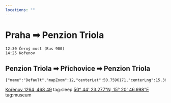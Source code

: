 ```yaml
---
locations: ""
---
```

# Praha ➡ Penzion Triola
	12:30 Černý most (Bus 900)
	14:25 Kořenov

## Penzion Triola ➡ Příchovice ➡ Penzion Triola
```mapview
{"name":"Default","mapZoom":12,"centerLat":50.7596171,"centerLng":15.3658974,"query":"","chosenMapSource":0,"showLinks":true,"linkColor":"red"}
```
[Kořenov 1264, 468 49](geo:50.7691898,15.3676127) tag:sleep 
[50° 44' 23.277"N, 15° 20' 46.998"E](geo:50.7397988,15.3463875) tag:museum
